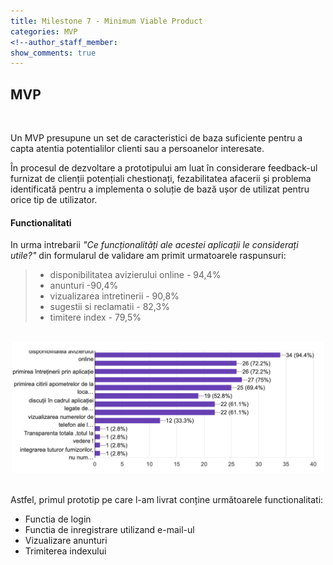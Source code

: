 ```yaml
---
title: Milestone 7 - Minimum Viable Product
categories: MVP
<!--author_staff_member:
show_comments: true
---
```


## MVP  

<br/>

Un MVP presupune un set de caracteristici de baza suficiente pentru a capta atentia potentialilor clienti sau a persoanelor interesate. 


În procesul de dezvoltare a prototipului am luat în considerare feedback-ul furnizat de clienții potențiali chestionați, fezabilitatea afacerii și problema identificată pentru a implementa o soluție de bază ușor de utilizat pentru orice tip de utilizator.

#### Functionalitati
In urma intrebarii <i>"Ce funcționalități ale acestei aplicații le considerați utile?"</i> din formularul de validare am primit urmatoarele raspunsuri:
> * disponibilitatea avizierului online - 94,4%
> * anunturi -90,4%
> * vizualizarea intretinerii - 90,8%
> * sugestii si reclamatii - 82,3%
> * timitere index - 79,5%


<br/>
<center>
<img src="https://github.com/rptoma/Flaty/raw/master/_posts/MVP/adminFunctio.png" width="500">
</center>
<br/>

Astfel, primul prototip pe care l-am livrat conține următoarele functionalitati:
- Functia de login 
- Functia de inregistrare utilizand e-mail-ul
- Vizualizare anunturi
- Trimiterea indexului